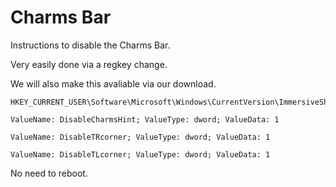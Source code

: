 # Charms Bar

Instructions to disable the Charms Bar.

Very easily done via a regkey change.

We will also make this avaliable via our download.

    HKEY_CURRENT_USER\Software\Microsoft\Windows\CurrentVersion\ImmersiveShell\EdgeUI

    ValueName: DisableCharmsHint; ValueType: dword; ValueData: 1
    
    ValueName: DisableTRcorner; ValueType: dword; ValueData: 1
    
    ValueName: DisableTLcorner; ValueType: dword; ValueData: 1

No need to reboot.